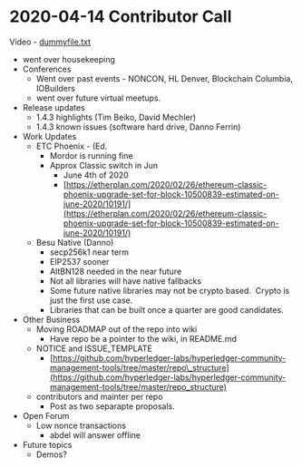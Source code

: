 # 2020-04-14 Contributor Call

Video - [dummyfile.txt](#)

- went over housekeeping
- Conferences
  - Went over past events - NONCON, HL Denver, Blockchain Columbia, IOBuilders
  - went over future virtual meetups.
- Release updates
  - 1.4.3 highlights (Tim Beiko, David Mechler)
  - 1.4.3 known issues (software hard drive, Danno Ferrin)
- Work Updates
  - ETC Phoenix - (Ed.
    - Mordor is running fine
    - Approx Classic switch in Jun
      - June 4th of 2020
      - [https://etherplan.com/2020/02/26/ethereum-classic-phoenix-upgrade-set-for-block-10500839-estimated-on-june-2020/10191/](https://etherplan.com/2020/02/26/ethereum-classic-phoenix-upgrade-set-for-block-10500839-estimated-on-june-2020/10191/)
  - Besu Native (Danno)
    - secp256k1 near term
    - EIP2537 sooner
    - AltBN128 needed in the near future
    - Not all libraries will have native fallbacks
    - Some future native libraries may not be crypto based.  Crypto is just the first use case.
    - Libraries that can be built once a quarter are good candidates.
- Other Business
  - Moving ROADMAP out of the repo into wiki
    - Have repo be a pointer to the wiki, in README.md
  - NOTICE and ISSUE\_TEMPLATE
    - [https://github.com/hyperledger-labs/hyperledger-community-management-tools/tree/master/repo\_structure](https://github.com/hyperledger-labs/hyperledger-community-management-tools/tree/master/repo_structure)
  - contributors and mainter per repo
    - Post as two separapte proposals.
- Open Forum
  - Low nonce transactions
    - abdel will answer offline
- Future topics
  - Demos?